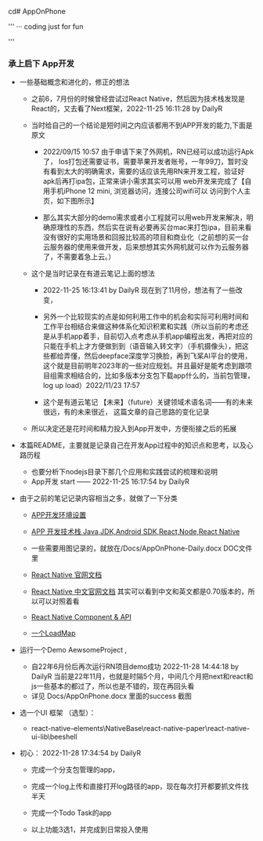 cd# AppOnPhone

'''
··· coding just for fun

'''

### 承上启下 App开发

- 一些基础概念和进化的，修正的想法

	- 之前6，7月份的时候曾经尝试过React Native，然后因为技术栈发现是React的，又去看了Next框架，2022-11-25 16:11:28 by DailyR 
	- 当时给自己的一个结论是短时间之内应该都用不到APP开发的能力,下面是原文

		- 2022/09/15 10:57 由于申请下来了外网机，RN已经可以成功运行Apk了，  Ios打包还需要证书，需要苹果开发者账号，一年99刀，暂时没有看到太大的明确需求，需要的话应该先用RN来开发工程，验证好apk后再打ipa包，正常来讲小需求其实可以用 web开发来完成了【自用手机iPhone 12 mini, 浏览器访问，连接公司wifi可以 访问到个人主页，如下图所示】

		- 那么其实大部分的demo需求或者小工程就可以用web开发来解决，明确原理性的东西，然后实在说有必要再买台mac来打包ipa，目前来看没有很好的实用场景和回报比较高的项目和商业化（之前想的买一台云服务器的使用来做开发，后来想想其实外网机就可以作为云服务器了，不需要着急上云。）

	- 这个是当时记录在有道云笔记上面的想法

		- 2022-11-25 16:13:41 by DailyR 现在到了11月份，想法有了一些改变，

		- 另外一个比较现实的点是如何利用工作中的机会和实际可利用时间和工作平台相结合来做这种体系化知识积累和实践（所以当前的考虑还是从手机app着手，目前切入点考虑从手机app编程出发，再把对应的只能在手机上才方便做到到（语音输入转文字）（手机摄像头），把这些都给弄懂，然后deepface深度学习换脸，再到飞桨AI平台的使用，这个就是目前明年2023年的一些对应规划。并且最好是能考虑到跟项目组需求相结合的，比如多版本分支包下载app什么的，当前包管理，log up load）2022/11/23 17:57

		- 这个是有道云笔记 【未来】（future）关键领域术语名词——有的未来很远，有的未来很近， 这篇文章的自己思路的变化记录

	- 所以决定还是花时间和精力投入到App开发中，方便衔接之后的拓展

- 本篇README，主要就是记录自己在开发App过程中的知识点和思考，以及心路历程
	- 也要分析下nodejs目录下那几个应用和实践尝试的梳理和说明
	- App开发 start   —— 2022-11-25 16:17:54 by DailyR

- 由于之前的笔记记录内容相当之多，就做了一下分类

	- [APP开发环境设置](App_Dev_Environment.md) 

	- [APP 开发技术栈 Java,JDK,Android SDK,React,Node,React Native](APP_Dev_Java_JDK_React_thinking.md)

	- 一些需要用图记录的，就放在/Docs/AppOnPhone-Daily.docx DOC文件里


	- [React Native 官网文档](https://reactnative.dev/docs/environment-setup)
	- [React Native 中文官网文档](https://reactnative.cn/docs/getting-started) 其实可以看到中文和英文都是0.70版本的，所以可以对照着看
	- [React Native Component & API](https://reactnative.cn/docs/components-and-apis)

	- [一个LoadMap](RoadMap.md) 


- 运行一个Demo AewsomeProject ,  

	- 自22年6月份后再次运行RN项目demo成功  2022-11-28 14:44:18 by DailyR 当前是22年11月，也就是时隔5个月，中间几个月把next和react和js一些基本的都过了，所以也是不错的，现在再回头看
	- 详见 Docs/AppOnPhone.docx 里面的success 截图

- 选一个UI 框架 （选型）：

	- react-native-elements\NativeBase\react-native-paper\react-native-ui-lib\beeshell

- 初心： 2022-11-28 17:34:54 by DailyR

	- 完成一个分支包管理的app，
	- 完成一个log上传和直接打开log路径的app，现在每次打开都要抓文件找半天
	- 完成一个Todo Task的app

	- 以上功能3选1，并完成到日常投入使用